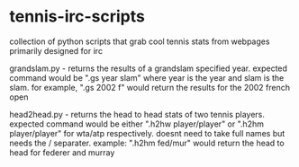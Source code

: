 # tennis-irc-scripts
collection of python scripts that grab cool tennis stats from webpages primarily designed for irc

grandslam.py -
  returns the results of a grandslam specified year. expected command would be ".gs year slam" where year is the year and slam is the slam. for example, ".gs 2002 f" would return the results for the 2002 french open
  
head2head.py -
  returns the head to head stats of two tennis players. expected command would be either ".h2hw player/player" or ".h2hm player/player" for wta/atp respectively. doesnt need to take full names but needs the / separater. example: ".h2hm fed/mur" would return the head to head for federer and murray
